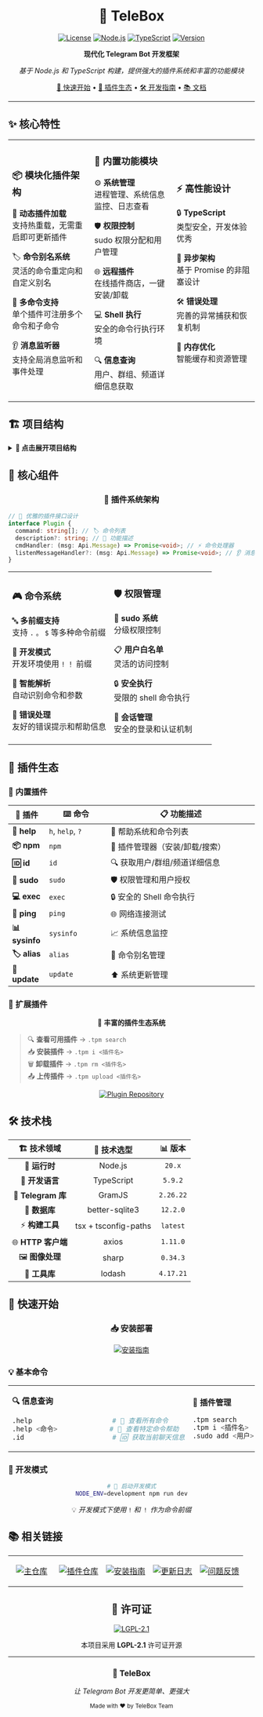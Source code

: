 <div align="center">

# 🚀 TeleBox

[![License](https://img.shields.io/badge/License-LGPL%202.1-blue.svg?style=for-the-badge)](LICENSE)
[![Node.js](https://img.shields.io/badge/Node.js-20.x-green.svg?style=for-the-badge&logo=node.js)](https://nodejs.org/)
[![TypeScript](https://img.shields.io/badge/TypeScript-5.9.2-blue.svg?style=for-the-badge&logo=typescript)](https://www.typescriptlang.org/)
[![Version](https://img.shields.io/badge/Version-0.1.3-orange.svg?style=for-the-badge)](CHANGELOG.md)

**现代化 Telegram Bot 开发框架**

_基于 Node.js 和 TypeScript 构建，提供强大的插件系统和丰富的功能模块_

[📖 快速开始](#-快速开始) • [🔌 插件生态](#-插件生态) • [🛠️ 开发指南](#️-技术栈) • [📚 文档](#-相关链接)

</div>

---

## ✨ 核心特性

<table>
<tr>
<td width="33%">

### 📦 **模块化插件架构**

🔄 **动态插件加载**  
支持热重载，无需重启即可更新插件

🏷️ **命令别名系统**  
灵活的命令重定向和自定义别名

🎯 **多命令支持**  
单个插件可注册多个命令和子命令

👂 **消息监听器**  
支持全局消息监听和事件处理

</td>
<td width="33%">

### 🔧 **内置功能模块**

⚙️ **系统管理**  
进程管理、系统信息监控、日志查看

🛡️ **权限控制**  
sudo 权限分配和用户管理

🌐 **远程插件**  
在线插件商店，一键安装/卸载

💻 **Shell 执行**  
安全的命令行执行环境

🔍 **信息查询**  
用户、群组、频道详细信息获取

</td>
<td width="33%">

### ⚡ **高性能设计**

🔒 **TypeScript**  
类型安全，开发体验优秀

🚀 **异步架构**  
基于 Promise 的非阻塞设计

🛠️ **错误处理**  
完善的异常捕获和恢复机制

💾 **内存优化**  
智能缓存和资源管理

</td>
</tr>
</table>

## 🏗️ 项目结构

<details>
<summary><b>📁 点击展开项目结构</b></summary>

```
📦 TeleBox/
├── 🎯 src/                     # 核心源代码
│   ├── 🚪 index.ts            # 应用入口点
│   ├── 🔌 plugin/             # 内置插件目录
│   │   ├── 📖 help.ts         # 帮助系统
│   │   ├── 📦 npm.ts          # 插件管理器
│   │   ├── 🆔 id.ts           # 信息查询
│   │   ├── 👑 sudo.ts         # 权限管理
│   │   ├── 💻 exec.ts         # Shell 执行
│   │   ├── 🏓 ping.ts         # 网络测试
│   │   ├── 📊 sysinfo.ts      # 系统信息
│   │   └── 🔧 ...             # 其他内置插件
│   └── 🛠️ utils/              # 工具库
│       ├── ⚙️ pluginManager.ts     # 插件管理核心
│       ├── 🔗 entityHelpers.ts     # Telegram 实体处理
│       ├── 🔐 loginManager.ts      # 登录管理
│       ├── 💬 conversation.ts      # 对话管理
│       └── 🧰 ...                  # 其他工具
├── 🔌 plugins/                # 用户插件目录
├── 📁 assets/                 # 静态资源
├── 💾 my_session/             # 会话文件
├── 📂 temp/                   # 临时文件
├── ⚙️ package.json            # 项目配置
├── 📝 tsconfig.json           # TypeScript 配置
└── 📋 INSTALL.md              # 安装文档
```

</details>

## 🧩 核心组件

<div align="center">

### 🔧 **插件系统架构**

</div>

```typescript
// 🎨 优雅的插件接口设计
interface Plugin {
  command: string[]; // 🏷️ 命令列表
  description?: string; // 📝 功能描述
  cmdHandler: (msg: Api.Message) => Promise<void>; // ⚡ 命令处理器
  listenMessageHandler?: (msg: Api.Message) => Promise<void>; // 👂 消息监听器
}
```

<table>
<tr>
<td width="50%">

### 🎮 **命令系统**

🔤 **多前缀支持**  
支持 `.` `。` `$` 等多种命令前缀

🧪 **开发模式**  
开发环境使用 `!` `！` 前缀

🧠 **智能解析**  
自动识别命令和参数

💬 **错误处理**  
友好的错误提示和帮助信息

</td>
<td width="50%">

### 🛡️ **权限管理**

👑 **sudo 系统**  
分级权限控制

📋 **用户白名单**  
灵活的访问控制

🔒 **安全执行**  
受限的 shell 命令执行

🔐 **会话管理**  
安全的登录和认证机制

</td>
</tr>
</table>

## 🔌 插件生态

### 🎯 **内置插件**

<table>
<thead>
<tr>
<th width="15%">🔌 插件</th>
<th width="25%">⌨️ 命令</th>
<th width="60%">📋 功能描述</th>
</tr>
</thead>
<tbody>
<tr>
<td><strong>📖 help</strong></td>
<td><code>h</code>, <code>help</code>, <code>?</code></td>
<td>🎯 帮助系统和命令列表</td>
</tr>
<tr>
<td><strong>📦 npm</strong></td>
<td><code>npm</code></td>
<td>🔧 插件管理器（安装/卸载/搜索）</td>
</tr>
<tr>
<td><strong>🆔 id</strong></td>
<td><code>id</code></td>
<td>🔍 获取用户/群组/频道详细信息</td>
</tr>
<tr>
<td><strong>👑 sudo</strong></td>
<td><code>sudo</code></td>
<td>🛡️ 权限管理和用户授权</td>
</tr>
<tr>
<td><strong>💻 exec</strong></td>
<td><code>exec</code></td>
<td>🔒 安全的 Shell 命令执行</td>
</tr>
<tr>
<td><strong>🏓 ping</strong></td>
<td><code>ping</code></td>
<td>🌐 网络连接测试</td>
</tr>
<tr>
<td><strong>📊 sysinfo</strong></td>
<td><code>sysinfo</code></td>
<td>📈 系统信息监控</td>
</tr>
<tr>
<td><strong>🏷️ alias</strong></td>
<td><code>alias</code></td>
<td>🔄 命令别名管理</td>
</tr>
<tr>
<td><strong>🔄 update</strong></td>
<td><code>update</code></td>
<td>⬆️ 系统更新管理</td>
</tr>
</tbody>
</table>

### 🌟 **扩展插件**

<div align="center">

🎪 **丰富的插件生态系统**

</div>

> 🔍 **查看可用插件** → `.tpm search`  
> 📥 **安装插件** → `.tpm i <插件名>`  
> 🗑️ **卸载插件** → `.tpm rm <插件名>`  
> 📤 **上传插件** → `.tpm upload <插件名>`

<div align="center">

[![Plugin Repository](https://img.shields.io/badge/🔌_插件仓库-TeleBox__Plugins-blue?style=for-the-badge)](https://github.com/TeleBoxDev/TeleBox_Plugins)

</div>

## 🛠️ 技术栈

<div align="center">

|  🏗️ **技术领域**   |   🔧 **技术选型**    | 📊 **版本** |
| :----------------: | :------------------: | :---------: |
|   🚀 **运行时**    |       Node.js        |   `20.x`    |
|  💎 **开发语言**   |      TypeScript      |   `5.9.2`   |
| 📡 **Telegram 库** |        GramJS        |  `2.26.22`  |
|   💾 **数据库**    |    better-sqlite3    |  `12.2.0`   |
|  ⚡ **构建工具**   | tsx + tsconfig-paths |  `latest`   |
| 🌐 **HTTP 客户端** |        axios         |  `1.11.0`   |
|  🖼️ **图像处理**   |        sharp         |  `0.34.3`   |
|   🧰 **工具库**    |        lodash        |  `4.17.21`  |

</div>

## 🚀 快速开始

<div align="center">

### 📥 **安装部署**

[![安装指南](https://img.shields.io/badge/📋_完整安装指南-点击查看-green?style=for-the-badge)](https://github.com/TeleBoxDev/TeleBox/blob/main/INSTALL.md)

</div>

### 💡 **基本命令**

<table>
<tr>
<td width="50%">

**🔍 信息查询**

```bash
.help                    # 📖 查看所有命令
.help <命令>             # 📝 查看特定命令帮助
.id                      # 🆔 获取当前聊天信息
```

</td>
<td width="50%">

**🔧 插件管理**

```bash
.tpm search              # 🔍 查看远程插件列表
.tpm i <插件名>          # 📥 安装插件
.sudo add <用户>         # 👑 添加 sudo 权限
```

</td>
</tr>
</table>

### 🧪 **开发模式**

<div align="center">

```bash
# 🚀 启动开发模式
NODE_ENV=development npm run dev
```

💡 _开发模式下使用_ `!` _和_ `！` _作为命令前缀_

</div>

## 📚 相关链接

<div align="center">

<table>
<tr>
<td align="center" width="20%">

[![主仓库](https://img.shields.io/badge/📦_主仓库-TeleBox-blue?style=for-the-badge&logo=github)](https://github.com/TeleBoxDev/TeleBox)

</td>
<td align="center" width="20%">

[![插件仓库](https://img.shields.io/badge/🔌_插件仓库-TeleBox__Plugins-green?style=for-the-badge&logo=github)](https://github.com/TeleBoxDev/TeleBox_Plugins)

</td>
<td align="center" width="20%">

[![安装指南](https://img.shields.io/badge/📋_安装指南-INSTALL.md-orange?style=for-the-badge)](https://github.com/TeleBoxDev/TeleBox/blob/main/INSTALL.md)

</td>
<td align="center" width="20%">

[![更新日志](https://img.shields.io/badge/📝_更新日志-CHANGELOG.md-purple?style=for-the-badge)](CHANGELOG.md)

</td>
<td align="center" width="20%">

[![问题反馈](https://img.shields.io/badge/🆘_问题反馈-Issues-red?style=for-the-badge&logo=github)](https://github.com/TeleBoxDev/TeleBox/issues)

</td>
</tr>
</table>

</div>

<div align="center">

## 📄 许可证

[![LGPL-2.1](https://img.shields.io/badge/License-LGPL--2.1-blue?style=for-the-badge)](LICENSE)

本项目采用 **LGPL-2.1** 许可证开源

---

### 🎯 **TeleBox**

_让 Telegram Bot 开发更简单、更强大_

<sub>Made with ❤️ by TeleBox Team</sub>

</div>
